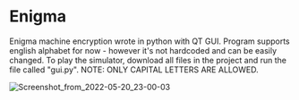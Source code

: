 # Enigma
Enigma machine encryption wrote in python with QT GUI. Program supports english alphabet for now - however it's not hardcoded and can be easily changed. To play the simulator, download all files in the project and run the file called "gui.py".
NOTE: ONLY CAPITAL LETTERS ARE ALLOWED.

![Screenshot_from_2022-05-20_23-00-03](/uploads/fee751308634ef97bddba545667a01c7/Screenshot_from_2022-05-20_23-00-03.png)
